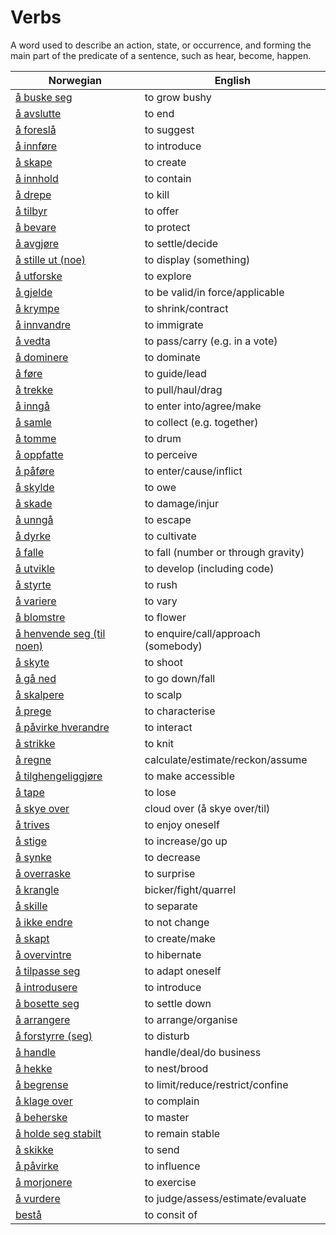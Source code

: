 # Verbs

A word used to describe an action, state, or occurrence, and forming the main part of the predicate of a sentence, such as hear, become, happen.

| Norwegian | English |
| --- | --- |
| [å buske seg](https://www.ordnett.no/search?language=no&phrase=å%20buske%20seg) | to grow bushy |
| [å avslutte](https://www.ordnett.no/search?language=no&phrase=å%20avslutte) | to end |
| [å foreslå](https://www.ordnett.no/search?language=no&phrase=å%20foreslå) | to suggest |
| [å innføre](https://www.ordnett.no/search?language=no&phrase=å%20innføre) | to introduce |
| [å skape](https://www.ordnett.no/search?language=no&phrase=å%20skape) | to create |
| [å innhold](https://www.ordnett.no/search?language=no&phrase=å%20innhold) | to contain |
| [å drepe](https://www.ordnett.no/search?language=no&phrase=å%20drepe) | to kill |
| [å tilbyr](https://www.ordnett.no/search?language=no&phrase=å%20tilbyr) | to offer |
| [å bevare](https://www.ordnett.no/search?language=no&phrase=å%20bevare) | to protect |
| [å avgjøre](https://www.ordnett.no/search?language=no&phrase=å%20avgjøre) | to settle/decide |
| [å stille ut (noe)](https://www.ordnett.no/search?language=no&phrase=å%20stille%20ut%20(noe)) | to display (something) |
| [å utforske](https://www.ordnett.no/search?language=no&phrase=å%20utforske) | to explore |
| [å gjelde](https://www.ordnett.no/search?language=no&phrase=å%20gjelde) | to be valid/in force/applicable |
| [å krympe](https://www.ordnett.no/search?language=no&phrase=å%20krympe) | to shrink/contract |
| [å innvandre](https://www.ordnett.no/search?language=no&phrase=å%20innvandre) | to immigrate |
| [å vedta](https://www.ordnett.no/search?language=no&phrase=å%20vedta) | to pass/carry (e.g. in a vote) |
| [å dominere](https://www.ordnett.no/search?language=no&phrase=å%20dominere) | to dominate |
| [å føre](https://www.ordnett.no/search?language=no&phrase=å%20føre) | to guide/lead |
| [å trekke](https://www.ordnett.no/search?language=no&phrase=å%20trekke) | to pull/haul/drag |
| [å inngå](https://www.ordnett.no/search?language=no&phrase=å%20inngå) | to enter into/agree/make |
| [å samle](https://www.ordnett.no/search?language=no&phrase=å%20samle) | to collect (e.g. together) |
| [å tomme](https://www.ordnett.no/search?language=no&phrase=å%20tomme) | to drum |
| [å oppfatte](https://www.ordnett.no/search?language=no&phrase=å%20oppfatte) | to perceive |
| [å påføre](https://www.ordnett.no/search?language=no&phrase=å%20påføre) | to enter/cause/inflict |
| [å skylde](https://www.ordnett.no/search?language=no&phrase=å%20skylde) | to owe |
| [å skade](https://www.ordnett.no/search?language=no&phrase=å%20skade) | to damage/injur |
| [å unngå](https://www.ordnett.no/search?language=no&phrase=å%20unngå) | to escape |
| [å dyrke](https://www.ordnett.no/search?language=no&phrase=å%20dyrke) | to cultivate |
| [å falle](https://www.ordnett.no/search?language=no&phrase=å%20falle) | to fall (number or through gravity) |
| [å utvikle](https://www.ordnett.no/search?language=no&phrase=å%20utvikle) | to develop (including code) |
| [å styrte](https://www.ordnett.no/search?language=no&phrase=å%20styrte) | to rush |
| [å variere](https://www.ordnett.no/search?language=no&phrase=å%20variere) | to vary |
| [å blomstre](https://www.ordnett.no/search?language=no&phrase=å%20blomstre) | to flower |
| [å henvende seg (til noen)](https://www.ordnett.no/search?language=no&phrase=å%20henvende%20seg%20(til%20noen)) | to enquire/call/approach (somebody) |
| [å skyte](https://www.ordnett.no/search?language=no&phrase=å%20skyte) | to shoot |
| [å gå ned](https://www.ordnett.no/search?language=no&phrase=å%20gå%20ned) | to go down/fall |
| [å skalpere](https://www.ordnett.no/search?language=no&phrase=å%20skalpere) | to scalp |
| [å prege](https://www.ordnett.no/search?language=no&phrase=å%20prege) | to characterise |
| [å påvirke hverandre](https://www.ordnett.no/search?language=no&phrase=å%20påvirke%20hverandre) | to interact |
| [å strikke](https://www.ordnett.no/search?language=no&phrase=å%20strikke) | to knit |
| [å regne](https://www.ordnett.no/search?language=no&phrase=å%20regne) | calculate/estimate/reckon/assume |
| [å tilghengeliggjøre](https://www.ordnett.no/search?language=no&phrase=å%20tilghengeliggjøre) | to make accessible |
| [å tape](https://www.ordnett.no/search?language=no&phrase=å%20tape) | to lose |
| [å skye over](https://www.ordnett.no/search?language=no&phrase=å%20skye%20over) | cloud over (å skye over/til) |
| [å trives](https://www.ordnett.no/search?language=no&phrase=å%20trives) | to enjoy oneself |
| [å stige](https://www.ordnett.no/search?language=no&phrase=å%20stige) | to increase/go up |
| [å synke](https://www.ordnett.no/search?language=no&phrase=å%20synke) | to decrease |
| [å overraske](https://www.ordnett.no/search?language=no&phrase=å%20overraske) | to surprise |
| [å krangle](https://www.ordnett.no/search?language=no&phrase=å%20krangle) | bicker/fight/quarrel |
| [å skille](https://www.ordnett.no/search?language=no&phrase=å%20skille) | to separate |
| [å ikke endre](https://www.ordnett.no/search?language=no&phrase=å%20ikke%20endre) | to not change |
| [å skapt](https://www.ordnett.no/search?language=no&phrase=å%20skapt) | to create/make |
| [å overvintre](https://www.ordnett.no/search?language=no&phrase=å%20overvintre) | to hibernate |
| [å tilpasse seg](https://www.ordnett.no/search?language=no&phrase=å%20tilpasse%20seg) | to adapt oneself |
| [å introdusere](https://www.ordnett.no/search?language=no&phrase=å%20introdusere) | to introduce |
| [å bosette seg](https://www.ordnett.no/search?language=no&phrase=å%20bosette%20seg) | to settle down |
| [å arrangere](https://www.ordnett.no/search?language=no&phrase=å%20arrangere) | to arrange/organise |
| [å forstyrre (seg)](https://www.ordnett.no/search?language=no&phrase=å%20forstyrre%20(seg)) | to disturb |
| [å handle](https://www.ordnett.no/search?language=no&phrase=å%20handle) | handle/deal/do business |
| [å hekke](https://www.ordnett.no/search?language=no&phrase=å%20hekke) | to nest/brood |
| [å begrense](https://www.ordnett.no/search?language=no&phrase=å%20begrense) | to limit/reduce/restrict/confine |
| [å klage over](https://www.ordnett.no/search?language=no&phrase=å%20klage%20over) | to complain |
| [å beherske](https://www.ordnett.no/search?language=no&phrase=å%20beherske) | to master |
| [å holde seg stabilt](https://www.ordnett.no/search?language=no&phrase=å%20holde%20seg%20stabilt) | to remain stable |
| [å skikke](https://www.ordnett.no/search?language=no&phrase=å%20skikke) | to send |
| [å påvirke](https://www.ordnett.no/search?language=no&phrase=å%20påvirke) | to influence |
| [å morjonere](https://www.ordnett.no/search?language=no&phrase=å%20morjonere) | to exercise |
| [å vurdere](https://www.ordnett.no/search?language=no&phrase=å%20vurdere) | to judge/assess/estimate/evaluate |
| [bestå](https://www.ordnett.no/search?language=no&phrase=bestå) | to consit of |

